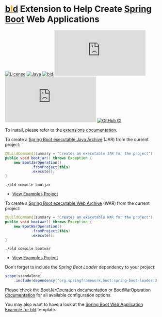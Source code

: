 # [b<span style="color:orange">l</span>d](https://rife2.com/bld) Extension to Help Create [Spring Boot](https://spring.io/projects/spring-boot) Web Applications

[![License](https://img.shields.io/badge/license-Apache%20License%202.0-blue.svg)](https://opensource.org/licenses/Apache-2.0)
[![Java](https://img.shields.io/badge/java-17%2B-blue)](https://www.oracle.com/java/technologies/javase/jdk17-archive-downloads.html)
[![bld](https://img.shields.io/badge/2.1.0-FA9052?label=bld&labelColor=2392FF)](https://rife2.com/bld)
[![Release](https://flat.badgen.net/maven/v/metadata-url/repo.rife2.com/releases/com/uwyn/rife2/bld-spring-boot/maven-metadata.xml?color=blue)](https://repo.rife2.com/#/releases/com/uwyn/rife2/bld-spring-boot)
[![Snapshot](https://flat.badgen.net/maven/v/metadata-url/repo.rife2.com/snapshots/com/uwyn/rife2/bld-spring-boot/maven-metadata.xml?label=snapshot)](https://repo.rife2.com/#/snapshots/com/uwyn/rife2/bld-spring-boot)
[![GitHub CI](https://github.com/rife2/bld-spring-boot/actions/workflows/bld.yml/badge.svg)](https://github.com/rife2/bld-spring-boot/actions/workflows/bld.yml)

To install, please refer to the [extensions documentation](https://github.com/rife2/bld/wiki/Extensions).

To create a [Spring Boot executable Java Archive](https://docs.spring.io/spring-boot/docs/current/reference/html/executable-jar.html)
(JAR) from the current project:

```java
@BuildCommand(summary = "Creates an executable JAR for the project")
public void bootjar() throws Exception {
    new BootJarOperation()
            .fromProject(this)
            .execute();
}
```

```console
./bld compile bootjar
```

- [View Examples Project](https://github.com/rife2/bld-spring-boot/tree/main/examples)

To create a [Spring Boot executable Web Archive](https://docs.spring.io/spring-boot/docs/current/reference/html/executable-jar.html#appendix.executable-jar.nested-jars.war-structure)
(WAR) from the current project:

```java
@BuildCommand(summary = "Creates an executable WAR for the project")
public void bootwar() throws Exception {
    new BootWarOperation()
            .fromProject(this)
            .execute();
}
```

```console
./bld compile bootwar
```

- [View Examples Project](https://github.com/rife2/bld-spring-boot/tree/main/examples)

Don't forget to include the _Spring Boot Loader_ dependency to your project:

```java
scope(standalone)
    .include(dependency("org.springframework.boot:spring-boot-loader:3.4.1"));
```

Please check the [BootJarOperation documentation](https://rife2.github.io/bld-spring-boot/rife/bld/extension/BootJarOperation.html#method-summary)
or [BootWarOperation documentation](https://rife2.github.io/bld-spring-boot/rife/bld/extension/BootWarOperation.html#method-summary)
for all available configuration options.

You may also want to have a look at the [Spring Boot Web Application Example for bld](https://github.com/rife2/spring-boot-bld-example) template.
